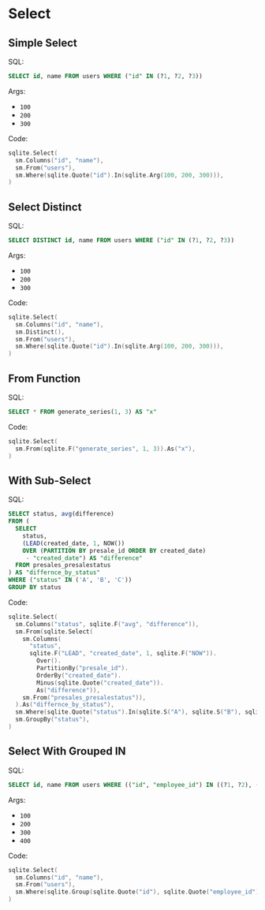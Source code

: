# Select

## Simple Select

SQL:

```sql
SELECT id, name FROM users WHERE ("id" IN (?1, ?2, ?3))
```

Args:

* `100`
* `200`
* `300`

Code:

```go
sqlite.Select(
  sm.Columns("id", "name"),
  sm.From("users"),
  sm.Where(sqlite.Quote("id").In(sqlite.Arg(100, 200, 300))),
)
```

## Select Distinct

SQL:

```sql
SELECT DISTINCT id, name FROM users WHERE ("id" IN (?1, ?2, ?3))
```

Args:

* `100`
* `200`
* `300`

Code:

```go
sqlite.Select(
  sm.Columns("id", "name"),
  sm.Distinct(),
  sm.From("users"),
  sm.Where(sqlite.Quote("id").In(sqlite.Arg(100, 200, 300))),
)
```

## From Function

SQL:

```sql
SELECT * FROM generate_series(1, 3) AS "x"
```

Code:

```go
sqlite.Select(
  sm.From(sqlite.F("generate_series", 1, 3)).As("x"),
)
```

## With Sub-Select

SQL:

```sql
SELECT status, avg(difference)
FROM (
  SELECT
    status,
    (LEAD(created_date, 1, NOW())
    OVER (PARTITION BY presale_id ORDER BY created_date)
     - "created_date") AS "difference"
  FROM presales_presalestatus
) AS "differnce_by_status"
WHERE ("status" IN ('A', 'B', 'C'))
GROUP BY status
```

Code:

```go
sqlite.Select(
  sm.Columns("status", sqlite.F("avg", "difference")),
  sm.From(sqlite.Select(
    sm.Columns(
      "status",
      sqlite.F("LEAD", "created_date", 1, sqlite.F("NOW")).
        Over().
        PartitionBy("presale_id").
        OrderBy("created_date").
        Minus(sqlite.Quote("created_date")).
        As("difference")),
    sm.From("presales_presalestatus")),
  ).As("differnce_by_status"),
  sm.Where(sqlite.Quote("status").In(sqlite.S("A"), sqlite.S("B"), sqlite.S("C"))),
  sm.GroupBy("status"),
)
```

## Select With Grouped IN

SQL:

```sql
SELECT id, name FROM users WHERE (("id", "employee_id") IN ((?1, ?2), (?3, ?4)))
```

Args:

* `100`
* `200`
* `300`
* `400`

Code:

```go
sqlite.Select(
  sm.Columns("id", "name"),
  sm.From("users"),
  sm.Where(sqlite.Group(sqlite.Quote("id"), sqlite.Quote("employee_id")).In(sqlite.ArgGroup(100, 200), sqlite.ArgGroup(300, 400))),
)
```
